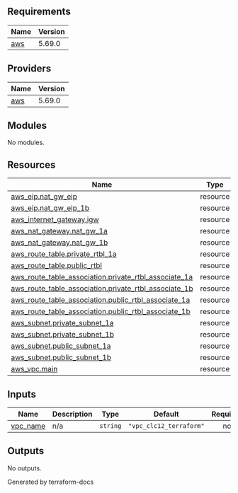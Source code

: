 ## Requirements

| Name | Version |
|------|---------|
| <a name="requirement_aws"></a> [aws](#requirement\_aws) | 5.69.0 |

## Providers

| Name | Version |
|------|---------|
| <a name="provider_aws"></a> [aws](#provider\_aws) | 5.69.0 |

## Modules

No modules.

## Resources

| Name | Type |
|------|------|
| [aws_eip.nat_gw_eip](https://registry.terraform.io/providers/hashicorp/aws/5.69.0/docs/resources/eip) | resource |
| [aws_eip.nat_gw_eip_1b](https://registry.terraform.io/providers/hashicorp/aws/5.69.0/docs/resources/eip) | resource |
| [aws_internet_gateway.igw](https://registry.terraform.io/providers/hashicorp/aws/5.69.0/docs/resources/internet_gateway) | resource |
| [aws_nat_gateway.nat_gw_1a](https://registry.terraform.io/providers/hashicorp/aws/5.69.0/docs/resources/nat_gateway) | resource |
| [aws_nat_gateway.nat_gw_1b](https://registry.terraform.io/providers/hashicorp/aws/5.69.0/docs/resources/nat_gateway) | resource |
| [aws_route_table.private_rtbl_1a](https://registry.terraform.io/providers/hashicorp/aws/5.69.0/docs/resources/route_table) | resource |
| [aws_route_table.public_rtbl](https://registry.terraform.io/providers/hashicorp/aws/5.69.0/docs/resources/route_table) | resource |
| [aws_route_table_association.private_rtbl_associate_1a](https://registry.terraform.io/providers/hashicorp/aws/5.69.0/docs/resources/route_table_association) | resource |
| [aws_route_table_association.private_rtbl_associate_1b](https://registry.terraform.io/providers/hashicorp/aws/5.69.0/docs/resources/route_table_association) | resource |
| [aws_route_table_association.public_rtbl_associate_1a](https://registry.terraform.io/providers/hashicorp/aws/5.69.0/docs/resources/route_table_association) | resource |
| [aws_route_table_association.public_rtbl_associate_1b](https://registry.terraform.io/providers/hashicorp/aws/5.69.0/docs/resources/route_table_association) | resource |
| [aws_subnet.private_subnet_1a](https://registry.terraform.io/providers/hashicorp/aws/5.69.0/docs/resources/subnet) | resource |
| [aws_subnet.private_subnet_1b](https://registry.terraform.io/providers/hashicorp/aws/5.69.0/docs/resources/subnet) | resource |
| [aws_subnet.public_subnet_1a](https://registry.terraform.io/providers/hashicorp/aws/5.69.0/docs/resources/subnet) | resource |
| [aws_subnet.public_subnet_1b](https://registry.terraform.io/providers/hashicorp/aws/5.69.0/docs/resources/subnet) | resource |
| [aws_vpc.main](https://registry.terraform.io/providers/hashicorp/aws/5.69.0/docs/resources/vpc) | resource |

## Inputs

| Name | Description | Type | Default | Required |
|------|-------------|------|---------|:--------:|
| <a name="input_vpc_name"></a> [vpc\_name](#input\_vpc\_name) | n/a | `string` | `"vpc_clc12_terraform"` | no |

## Outputs

No outputs.


Generated by terraform-docs